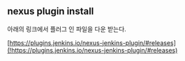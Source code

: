 ## nexus plugin install 

아래의 링크에서 플러그 인 파일을 다운 받는다.

[https://plugins.jenkins.io/nexus-jenkins-plugin/#releases](!https://plugins.jenkins.io/nexus-jenkins-plugin/#releases)


